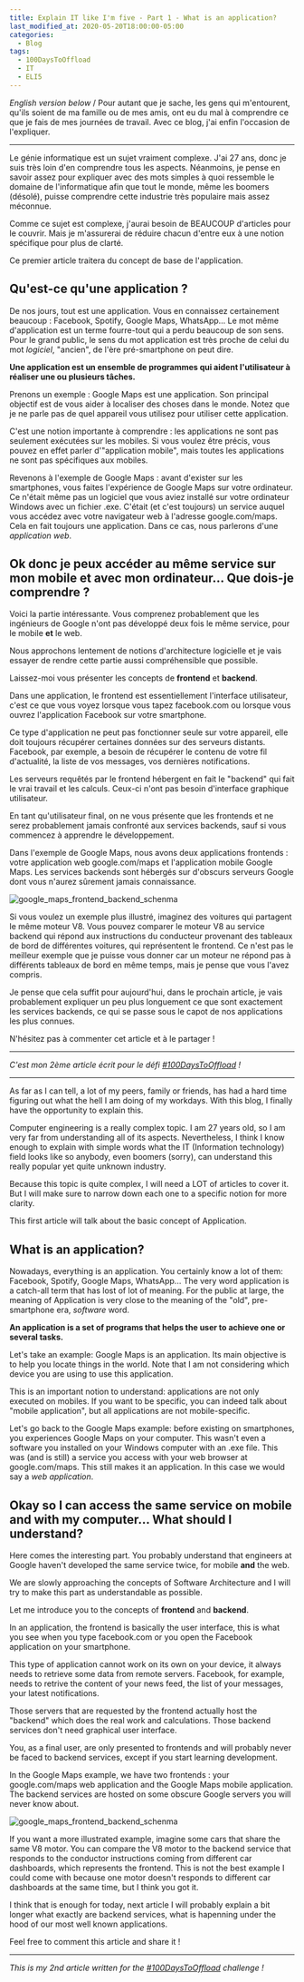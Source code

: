 ```yaml
---
title: Explain IT like I'm five - Part 1 - What is an application?
last_modified_at: 2020-05-20T18:00:00-05:00
categories:
  - Blog
tags:
  - 100DaysToOffload
  - IT
  - ELI5
---
```


*English version below* / Pour autant que je sache, les gens qui m'entourent, qu'ils soient de ma famille ou de mes amis, ont eu du mal à comprendre ce que je fais de mes journées de travail. Avec ce blog, j'ai enfin l'occasion de l'expliquer.

---

Le génie informatique est un sujet vraiment complexe. J'ai 27 ans, donc je suis très loin d'en comprendre tous les aspects. Néanmoins, je pense en savoir assez pour expliquer avec des mots simples à quoi ressemble le domaine de l'informatique afin que tout le monde, même les boomers (désolé), puisse comprendre cette industrie très populaire mais assez méconnue.

Comme ce sujet est complexe, j'aurai besoin de BEAUCOUP d'articles pour le couvrir. Mais je m'assurerai de réduire chacun d'entre eux à une notion spécifique pour plus de clarté.

Ce premier article traitera du concept de base de l'application.

## Qu'est-ce qu'une application ?

De nos jours, tout est une application. Vous en connaissez certainement beaucoup : Facebook, Spotify, Google Maps, WhatsApp... Le mot même d'application est un terme fourre-tout qui a perdu beaucoup de son sens. Pour le grand public, le sens du mot application est très proche de celui du mot *logiciel*, "ancien", de l'ère pré-smartphone on peut dire.

**Une application est un ensemble de programmes qui aident l'utilisateur à réaliser une ou plusieurs tâches.**

Prenons un exemple : Google Maps est une application. Son principal objectif est de vous aider à localiser des choses dans le monde. Notez que je ne parle pas de quel appareil vous utilisez pour utiliser cette application.

C'est une notion importante à comprendre : les applications ne sont pas seulement exécutées sur les mobiles. Si vous voulez être précis, vous pouvez en effet parler d'"application mobile", mais toutes les applications ne sont pas spécifiques aux mobiles.

Revenons à l'exemple de Google Maps : avant d'exister sur les smartphones, vous faites l'expérience de Google Maps sur votre ordinateur. Ce n'était même pas un logiciel que vous aviez installé sur votre ordinateur Windows avec un fichier .exe. C'était (et c'est toujours) un service auquel vous accédez avec votre navigateur web à l'adresse google.com/maps. Cela en fait toujours une application. Dans ce cas, nous parlerons d'une *application web*.

## Ok donc je peux accéder au même service sur mon mobile et avec mon ordinateur... Que dois-je comprendre ?

Voici la partie intéressante. Vous comprenez probablement que les ingénieurs de Google n'ont pas développé deux fois le même service, pour le mobile **et** le web.

Nous approchons lentement de notions d'architecture logicielle et je vais essayer de rendre cette partie aussi compréhensible que possible.

Laissez-moi vous présenter les concepts de **frontend** et **backend**.

Dans une application, le frontend est essentiellement l'interface utilisateur, c'est ce que vous voyez lorsque vous tapez facebook.com ou lorsque vous ouvrez l'application Facebook sur votre smartphone.

Ce type d'application ne peut pas fonctionner seule sur votre appareil, elle doit toujours récupérer certaines données sur des serveurs distants. Facebook, par exemple, a besoin de récupérer le contenu de votre fil d'actualité, la liste de vos messages, vos dernières notifications.

Les serveurs requêtés par le frontend hébergent en fait le "backend" qui fait le vrai travail et les calculs. Ceux-ci n'ont pas besoin d'interface graphique utilisateur.

En tant qu'utilisateur final, on ne vous présente que les frontends et ne serez probablement jamais confronté aux services backends, sauf si vous commencez à apprendre le développement.

Dans l'exemple de Google Maps, nous avons deux applications frontends : votre application web google.com/maps et l'application mobile Google Maps. Les services backends sont hébergés sur d'obscurs serveurs Google dont vous n'aurez sûrement jamais connaissance.

![google_maps_frontend_backend_schenma](/assets/images/googlemaps-frontend-backend.png)

Si vous voulez un exemple plus illustré, imaginez des voitures qui partagent le même moteur V8. Vous pouvez comparer le moteur V8 au service backend qui répond aux instructions du conducteur provenant des tableaux de bord de différentes voitures, qui représentent le frontend. Ce n'est pas le meilleur exemple que je puisse vous donner car un moteur ne répond pas à différents tableaux de bord en même temps, mais je pense que vous l'avez compris.

Je pense que cela suffit pour aujourd'hui, dans le prochain article, je vais probablement expliquer un peu plus longuement ce que sont exactement les services backends, ce qui se passe sous le capot de nos applications les plus connues.

N'hésitez pas à commenter cet article et à le partager !

---

*C'est mon 2ème article écrit pour le défi [#100DaysToOffload](https://100daystooffload.com/) !* 

---

As far as I can tell, a lot of my peers, family or friends, has had a hard time figuring out what the hell I am doing of my workdays. With this blog, I finally have the opportunity to explain this.

Computer engineering is a really complex topic. I am 27 years old, so I am very far from understanding all of its aspects. Nevertheless, I think I know enough to explain with simple words what the IT (Information technology) field looks like so anybody, even boomers (sorry), can understand this really popular yet quite unknown industry.

Because this topic is quite complex, I will need a LOT of articles to cover it. But I will make sure to narrow down each one to a specific notion for more clarity.

This first article will talk about the basic concept of Application.

## What is an application?

Nowadays, everything is an application. You certainly know a lot of them: Facebook, Spotify, Google Maps, WhatsApp... The very word application is a catch-all term that has lost of lot of meaning. For the public at large, the meaning of Application is very close to the meaning of the "old", pre-smartphone era, *software* word.

**An application is a set of programs that helps the user to achieve one or several tasks.**

Let's take an example: Google Maps is an application. Its main objective is to help you locate things in the world. Note that I am not considering which device you are using to use this application.

This is an important notion to understand: applications are not only executed on mobiles. If you want to be specific, you can indeed talk about "mobile application", but all applications are not mobile-specific.

Let's go back to the Google Maps example: before existing on smartphones, you experiences Google Maps on your computer. This wasn't even a software you installed on your Windows computer with an .exe file. This was (and is still) a service you access with your web browser at google.com/maps. This still makes it an application. In this case we would say a *web application*.

## Okay so I can access the same service on mobile and with my computer... What should I understand?

Here comes the interesting part. You probably understand that engineers at Google haven't developed the same service twice, for mobile **and** the web.

We are slowly approaching the concepts of Software Architecture and I will try to make this part as understandable as possible.

Let me introduce you to the concepts of **frontend** and **backend**.

In an application, the frontend is basically the user interface, this is what you see when you type facebook.com or you open the Facebook application on your smartphone. 

This type of application cannot work on its own on your device, it always needs to retrieve some data from remote servers. Facebook, for example, needs to retrive the content of your news feed, the list of your messages, your latest notifications.

Those servers that are requested by the frontend actually host the "backend" which does the real work and calculations. Those backend services don't need graphical user interface.

You, as a final user, are only presented to frontends and will probably never be faced to backend services, except if you start learning development.

In the Google Maps example, we have two frontends : your google.com/maps web application and the Google Maps mobile application. The backend services are hosted on some obscure Google servers you will never know about.

![google_maps_frontend_backend_schenma](/assets/images/googlemaps-frontend-backend.png)

If you want a more illustrated example, imagine some cars that share the same V8 motor. You can compare the V8 motor to the backend service that responds to the conductor instructions coming from different car dashboards, which represents the frontend. This is not the best example I could come with because one motor doesn't responds to different car dashboards at the same time, but I think you got it.

I think that is enough for today, next article I will probably explain a bit longer what exactly are backend services, what is hapenning under the hood of our most well known applications.

Feel free to comment this article and share it !

---

*This is my 2nd article written for the [#100DaysToOffload](https://100daystooffload.com/) challenge !* 